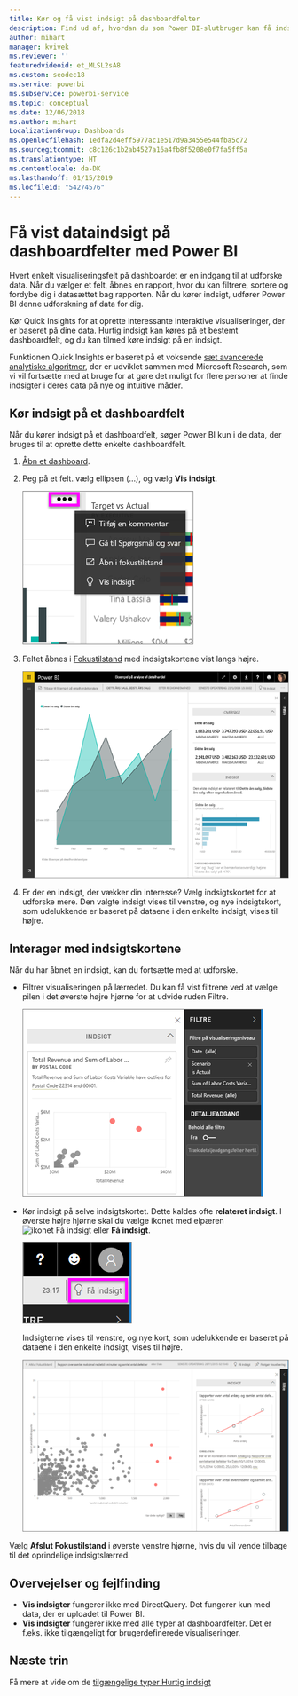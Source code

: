 ```yaml
---
title: Kør og få vist indsigt på dashboardfelter
description: Find ud af, hvordan du som Power BI-slutbruger kan få indsigt i dine dashboardfelter.
author: mihart
manager: kvivek
ms.reviewer: ''
featuredvideoid: et_MLSL2sA8
ms.custom: seodec18
ms.service: powerbi
ms.subservice: powerbi-service
ms.topic: conceptual
ms.date: 12/06/2018
ms.author: mihart
LocalizationGroup: Dashboards
ms.openlocfilehash: 1edfa2d4eff5977ac1e517d9a3455e544fba5c72
ms.sourcegitcommit: c8c126c1b2ab4527a16a4fb8f5208e0f7fa5ff5a
ms.translationtype: HT
ms.contentlocale: da-DK
ms.lasthandoff: 01/15/2019
ms.locfileid: "54274576"
---
```

# <a name="view-data-insights-on-dashboard-tiles-with-power-bi"></a>Få vist dataindsigt på dashboardfelter med Power BI
Hvert enkelt visualiseringsfelt på dashboardet er en indgang til at udforske data. Når du vælger et felt, åbnes en rapport, hvor du kan filtrere, sortere og fordybe dig i datasættet bag rapporten. Når du kører indsigt, udfører Power BI denne udforskning af data for dig.

Kør Quick Insights for at oprette interessante interaktive visualiseringer, der er baseret på dine data. Hurtig indsigt kan køres på et bestemt dashboardfelt, og du kan tilmed køre indsigt på en indsigt.

Funktionen Quick Insights er baseret på et voksende [sæt avancerede analytiske algoritmer](end-user-insight-types.md), der er udviklet sammen med Microsoft Research, som vi vil fortsætte med at bruge for at gøre det muligt for flere personer at finde indsigter i deres data på nye og intuitive måder.

## <a name="run-insights-on-a-dashboard-tile"></a>Kør indsigt på et dashboardfelt
Når du kører indsigt på et dashboardfelt, søger Power BI kun i de data, der bruges til at oprette dette enkelte dashboardfelt. 

1. [Åbn et dashboard](end-user-dashboards.md).
2. Peg på et felt. vælg ellipsen (...), og vælg **Vis indsigt**. 

    ![tilstand for ellipsemenuen](./media/end-user-insights/power-bi-hover.png)


3. Feltet åbnes i [Fokustilstand](end-user-focus.md) med indsigtskortene vist langs højre.    
   
    ![Fokustilstand](./media/end-user-insights/pbi-insights-tile.png)    
4. Er der en indsigt, der vækker din interesse? Vælg indsigtskortet for at udforske mere. Den valgte indsigt vises til venstre, og nye indsigtskort, som udelukkende er baseret på dataene i den enkelte indsigt, vises til højre.    

 ## <a name="interact-with-the-insight-cards"></a>Interager med indsigtskortene
Når du har åbnet en indsigt, kan du fortsætte med at udforske.

   * Filtrer visualiseringen på lærredet.  Du kan få vist filtrene ved at vælge pilen i det øverste højre hjørne for at udvide ruden Filtre.

     ![indsigt og menuen Filtre udvidet](./media/end-user-insights/power-bi-insights-on-insights.png)
   
   * Kør indsigt på selve indsigtskortet. Dette kaldes ofte **relateret indsigt**. I øverste højre hjørne skal du vælge ikonet med elpæren ![ikonet Få indsigt](./media/end-user-insights/power-bi-bulb-icon.png) eller **Få indsigt**.
     
     ![menulinje, der viser ikonet Få indblik](./media/end-user-insights/power-bi-autoinsights-tile.png)
     
     Indsigterne vises til venstre, og nye kort, som udelukkende er baseret på dataene i den enkelte indsigt, vises til højre.
     
     ![indblik i indblik](./media/end-user-insights/power-bi-insights-on-insights-new.png)

Vælg **Afslut Fokustilstand** i øverste venstre hjørne, hvis du vil vende tilbage til det oprindelige indsigtslærred.

## <a name="considerations-and-troubleshooting"></a>Overvejelser og fejlfinding
- **Vis indsigter** fungerer ikke med DirectQuery. Det fungerer kun med data, der er uploadet til Power BI.
- **Vis indsigter** fungerer ikke med alle typer af dashboardfelter. Det er f.eks. ikke tilgængeligt for brugerdefinerede visualiseringer.<!--[custom visuals](end-user-custom-visuals.md)-->


## <a name="next-steps"></a>Næste trin
Få mere at vide om de [tilgængelige typer Hurtig indsigt](end-user-insight-types.md)

